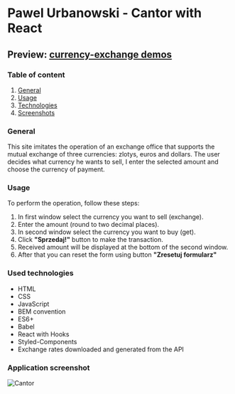 # Pawel Urbanowski - Cantor with React

## Preview: [currency-exchange demos](https://pawelurbanowski074.github.io/cantor-react/)

### Table of content
1. [General](#general)
2. [Usage](#usage)
3. [Technologies](#used-technologies)
4. [Screenshots](#application-screenshot)


### General
This site imitates the operation of an exchange office that supports the mutual exchange of three currencies: zlotys, euros and dollars. The user decides what currency he wants to sell, I enter the selected amount and choose the currency of payment.

### Usage
To perform the operation, follow these steps:
1. In first window select the currency you want to sell (exchange).
2. Enter the amount (round to two decimal places).
3. In second window select the currency you want to buy (get).
4. Click **"Sprzedaj!"** button to make the transaction.
5. Received amount will be displayed at the bottom of the second window.
6. After that you can reset the form using button **"Zresetuj formularz"**

### Used technologies
- HTML
- CSS
- JavaScript
- BEM convention
- ES6+
- Babel
- React with Hooks
- Styled-Components
- Exchange rates downloaded and generated from the API

### Application screenshot
![Cantor](https://raw.githubusercontent.com/palel/cantor-react/main/src/images/Animation2.gif)
